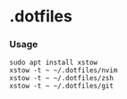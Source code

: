 # .dotfiles

### Usage

```
sudo apt install xstow
xstow -t ~ ~/.dotfiles/nvim
xstow -t ~ ~/.dotfiles/zsh
xstow -t ~ ~/.dotfiles/git
```
